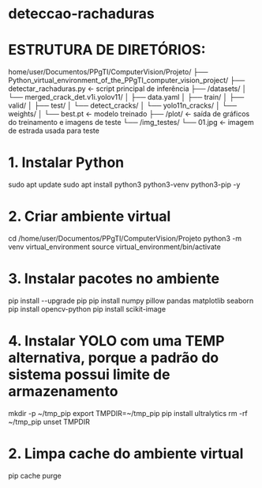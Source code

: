 # deteccao-rachaduras

# ESTRUTURA DE DIRETÓRIOS:
home/user/Documentos/PPgTI/ComputerVision/Projeto/
├── Python_virtual_environment_of_the_PPgTI_computer_vision_project/
├── detectar_rachaduras.py                          ← script principal de inferência
├── /datasets/
│   └── merged_crack_det.v1i.yolov11/
│       ├── data.yaml
│       ├── train/
│       ├── valid/
│       ├── test/
│       └── detect_cracks/
│           └── yolo11n_cracks/
│               └── weights/
│                   └── best.pt                     ← modelo treinado
├── /plot/                                          ← saída de gráficos do treinamento e imagens de teste
└── /img_testes/
    └── 01.jpg                                      ← imagem de estrada usada para teste

# 1. Instalar Python
sudo apt update
sudo apt install python3 python3-venv python3-pip -y

# 2. Criar ambiente virtual
cd /home/user/Documentos/PPgTI/ComputerVision/Projeto
python3 -m venv virtual_environment
source virtual_environment/bin/activate

# 3. Instalar pacotes no ambiente
pip install --upgrade pip
pip install numpy pillow pandas matplotlib seaborn
pip install opencv-python
pip install scikit-image

# 4. Instalar YOLO com uma TEMP alternativa, porque a padrão do sistema possui limite de armazenamento
mkdir -p ~/tmp_pip
export TMPDIR=~/tmp_pip
pip install ultralytics
rm -rf ~/tmp_pip
unset TMPDIR

# 2. Limpa cache do ambiente virtual
pip cache purge
